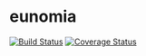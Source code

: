 eunomia
=========

[![Build Status](https://travis-ci.org/sheymans/eunomia.svg)](https://travis-ci.org/sheymans/eunomia)
[![Coverage Status](https://coveralls.io/repos/sheymans/eunomia/badge.png)](https://coveralls.io/r/sheymans/eunomia)


